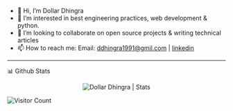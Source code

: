 - 👋 Hi, I’m Dollar Dhingra
- 👀 I’m interested in best engineering practices, web development & python.
- 💞️ I’m looking to collaborate on open source projects & writing technical articles
- 📫 How to reach me: Email: ddhingra1991@gmil.com | [linkedin](https://www.linkedin.com/in/dollardhingra)

---

<summary>📊 Github Stats</summary>

<p align="center"> <img src="https://github-readme-stats.vercel.app/api?username=dollardhingra&show_icons=true&theme=gotham" alt="Dollar Dhingra | Stats" />

</details>


 ![Visitor Count](https://profile-counter.glitch.me/{dollardhingra}/count.svg)

<!---
dollardhingra/dollardhingra is a ✨ special ✨ repository because its `README.md` (this file) appears on your GitHub profile.
You can click the Preview link to take a look at your changes.
--->
